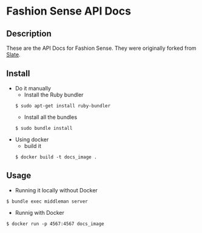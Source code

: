 # Fashion Sense API Docs

## Description
These are the API Docs for Fashion Sense. They were originally forked from [Slate](https://github.com/lord/slate).

## Install
* Do it manually
    * Install the Ruby bundler
    ```
    $ sudo apt-get install ruby-bundler
    ```
    * Install all the bundles
    ```
    $ sudo bundle install
    ```
* Using docker
    * build it
    ```
    $ docker build -t docs_image .
    ```

## Usage
* Running it locally without Docker
```
$ bundle exec middleman server
```
* Runnig with Docker
```
$ docker run -p 4567:4567 docs_image
```
